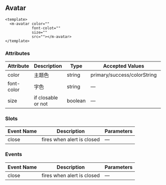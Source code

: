 ## Avatar

```vue
<template>
  <m-avatar color=""
            font-colot=""
            size=""
            src=""></m-avatar>
</template>
```

### Attributes
| Attribute      | Description          | Type      | Accepted Values       | Default  |
|---------- |-------------- |---------- |--------------------------------  |-------- |
| color | 主题色 | string | primary/success/colorString | primary |
| font-color | 字色 | string | — | — |
| size | if closable or not | boolean | — | true |
### Slots
| Event Name | Description | Parameters |
|---------- |-------- |---------- |
| close | fires when alert is closed | — |

### Events
| Event Name | Description | Parameters |
|---------- |-------- |---------- |
| close | fires when alert is closed | — |
